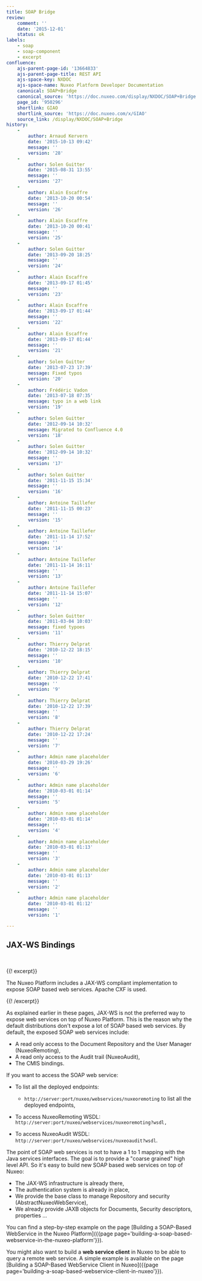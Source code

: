 ```yaml
---
title: SOAP Bridge
review:
    comment: ''
    date: '2015-12-01'
    status: ok
labels:
    - soap
    - soap-component
    - excerpt
confluence:
    ajs-parent-page-id: '13664833'
    ajs-parent-page-title: REST API
    ajs-space-key: NXDOC
    ajs-space-name: Nuxeo Platform Developer Documentation
    canonical: SOAP+Bridge
    canonical_source: 'https://doc.nuxeo.com/display/NXDOC/SOAP+Bridge'
    page_id: '950296'
    shortlink: GIAO
    shortlink_source: 'https://doc.nuxeo.com/x/GIAO'
    source_link: /display/NXDOC/SOAP+Bridge
history:
    - 
        author: Arnaud Kervern
        date: '2015-10-13 09:42'
        message: ''
        version: '28'
    - 
        author: Solen Guitter
        date: '2015-08-31 13:55'
        message: ''
        version: '27'
    - 
        author: Alain Escaffre
        date: '2013-10-20 00:54'
        message: ''
        version: '26'
    - 
        author: Alain Escaffre
        date: '2013-10-20 00:41'
        message: ''
        version: '25'
    - 
        author: Solen Guitter
        date: '2013-09-20 18:25'
        message: ''
        version: '24'
    - 
        author: Alain Escaffre
        date: '2013-09-17 01:45'
        message: ''
        version: '23'
    - 
        author: Alain Escaffre
        date: '2013-09-17 01:44'
        message: ''
        version: '22'
    - 
        author: Alain Escaffre
        date: '2013-09-17 01:44'
        message: ''
        version: '21'
    - 
        author: Solen Guitter
        date: '2013-07-23 17:39'
        message: Fixed typos
        version: '20'
    - 
        author: Frédéric Vadon
        date: '2013-07-18 07:35'
        message: typo in a web link
        version: '19'
    - 
        author: Solen Guitter
        date: '2012-09-14 10:32'
        message: Migrated to Confluence 4.0
        version: '18'
    - 
        author: Solen Guitter
        date: '2012-09-14 10:32'
        message: ''
        version: '17'
    - 
        author: Solen Guitter
        date: '2011-11-15 15:34'
        message: ''
        version: '16'
    - 
        author: Antoine Taillefer
        date: '2011-11-15 00:23'
        message: ''
        version: '15'
    - 
        author: Antoine Taillefer
        date: '2011-11-14 17:52'
        message: ''
        version: '14'
    - 
        author: Antoine Taillefer
        date: '2011-11-14 16:11'
        message: ''
        version: '13'
    - 
        author: Antoine Taillefer
        date: '2011-11-14 15:07'
        message: ''
        version: '12'
    - 
        author: Solen Guitter
        date: '2011-03-04 10:03'
        message: fixed typoes
        version: '11'
    - 
        author: Thierry Delprat
        date: '2010-12-22 18:15'
        message: ''
        version: '10'
    - 
        author: Thierry Delprat
        date: '2010-12-22 17:41'
        message: ''
        version: '9'
    - 
        author: Thierry Delprat
        date: '2010-12-22 17:39'
        message: ''
        version: '8'
    - 
        author: Thierry Delprat
        date: '2010-12-22 17:24'
        message: ''
        version: '7'
    - 
        author: Admin name placeholder
        date: '2010-03-29 19:26'
        message: ''
        version: '6'
    - 
        author: Admin name placeholder
        date: '2010-03-01 01:14'
        message: ''
        version: '5'
    - 
        author: Admin name placeholder
        date: '2010-03-01 01:14'
        message: ''
        version: '4'
    - 
        author: Admin name placeholder
        date: '2010-03-01 01:13'
        message: ''
        version: '3'
    - 
        author: Admin name placeholder
        date: '2010-03-01 01:13'
        message: ''
        version: '2'
    - 
        author: Admin name placeholder
        date: '2010-03-01 01:12'
        message: ''
        version: '1'

---
```

## JAX-WS Bindings

&nbsp;

{{! excerpt}}

The Nuxeo Platform includes a JAX-WS compliant implementation to expose SOAP based web services. Apache CXF is used.

{{! /excerpt}}

As explained earlier in these pages, JAX-WS is not the preferred way to expose web services on top of Nuxeo Platform. This is the reason why the default distributions don't expose a lot of SOAP based web services. By default, the exposed SOAP web services include:

*   A read only access to the Document Repository and the User Manager (NuxeoRemoting),
*   A read only access to the Audit trail (NuxeoAudit),
*   The CMIS bindings.

If you want to access the SOAP web service:

*   To list all the deployed endpoints:

    *   `http://server:port/nuxeo/webservices/nuxeoremoting` to list all the deployed endpoints,
*   To access NuxeoRemoting WSDL: `http://server:port/nuxeo/webservices/nuxeoremoting?wsdl,`
*   To access NuxeoAudit WSDL: `http://server:port/nuxeo/webservices/nuxeoaudit?wsdl`.

The point of SOAP web services is not to have a 1 to 1 mapping with the Java services interfaces. The goal is to provide a "coarse grained" high level API. So it's easy to build new SOAP based web services on top of Nuxeo:

*   The JAX-WS infrastructure is already there,
*   The authentication system is already in place,
*   We provide the base class to manage Repository and security (AbstractNuxeoWebService),
*   We already provide JAXB objects for Documents, Security descriptors, properties ...

You can find a step-by-step example on the page [Building a SOAP-Based WebService in the Nuxeo Platform]({{page page='building-a-soap-based-webservice-in-the-nuxeo-platform'}}).

You might also want to build a **web service client** in Nuxeo to be able to query a remote web service. A simple example is available on the page [Building a SOAP-Based WebService Client in Nuxeo]({{page page='building-a-soap-based-webservice-client-in-nuxeo'}}).